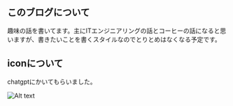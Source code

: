 ## このブログについて

趣味の話を書いてます。主にITエンジニアリングの話とコーヒーの話になると思いますが、書きたいことを書くスタイルなのでとりとめはなくなる予定です。

## iconについて

chatgptにかいてもらいました。

![Alt text](/images/logo.png)

